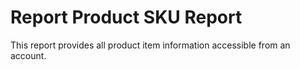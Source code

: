 # Report Product SKU Report

This report provides all product item information accessible from an account.

